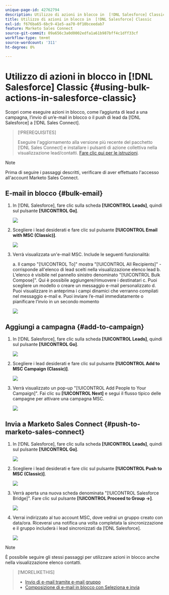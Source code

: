 ```yaml
---
unique-page-id: 42762794
description: Utilizzo di azioni in blocco in  [!DNL Salesforce] Classic - Documentazione di Marketo - Documentazione del prodotto
title: Utilizzo di azioni in blocco in  [!DNL Salesforce] Classic
exl-id: f676ba65-6bc9-41e5-aa70-0f10bceedab7
feature: Marketo Sales Connect
source-git-commit: 09a656c3a0d0002edfa1a61b987bff4c1dff33cf
workflow-type: tm+mt
source-wordcount: '311'
ht-degree: 0%

---
```


# Utilizzo di azioni in blocco in [!DNL Salesforce] Classic {#using-bulk-actions-in-salesforce-classic}

Scopri come eseguire azioni in blocco, come l’aggiunta di lead a una campagna, l’invio di un’e-mail in blocco o il push di lead da [!DNL Salesforce] a [!DNL Sales Connect].

>[!PREREQUISITES]
>
>Eseguire l&#39;aggiornamento alla versione più recente del pacchetto [!DNL Sales Connect] e installare i pulsanti di azione collettiva nella visualizzazione lead/contatti. [Fare clic qui per le istruzioni](https://s3.amazonaws.com/tout-user-store/salesforce/assets/Marketo+Sales+Engage+For+Salesforce_+Installation+and+Success+Guide.pdf).

>[!NOTE]
>
>Prima di seguire i passaggi descritti, verificare di aver effettuato l&#39;accesso all&#39;account Marketo Sales Connect.

## E-mail in blocco {#bulk-email}

1. In [!DNL Salesforce], fare clic sulla scheda **[!UICONTROL Leads]**, quindi sul pulsante **[!UICONTROL Go]**.

   ![](assets/one-5.png)

1. Scegliere i lead desiderati e fare clic sul pulsante **[!UICONTROL Email with MSC (Classic)]**.

   ![](assets/two-5.png)

1. Verrà visualizzata un&#39;e-mail MSC. Include le seguenti funzionalità:

   a. Il campo &quot;[!UICONTROL To]&quot; mostra &quot;[!UICONTROL All Recipients]&quot; - corrisponde all&#39;elenco di lead scelti nella visualizzazione elenco lead
b. L&#39;elenco è visibile nel pannello sinistro denominato &quot;[!UICONTROL Bulk Compose]&quot;. Qui è possibile aggiungere/rimuovere i destinatari
c. Puoi scegliere un modello o creare un messaggio e-mail personalizzato
d. Puoi visualizzare in anteprima i campi dinamici che verranno compilati nel messaggio e-mail
e. Puoi inviare l’e-mail immediatamente o pianificare l’invio in un secondo momento

   ![](assets/three-4.png)

## Aggiungi a campagna {#add-to-campaign}

1. In [!DNL Salesforce], fare clic sulla scheda **[!UICONTROL Leads]**, quindi sul pulsante **[!UICONTROL Go]**.

   ![](assets/four-3.png)

1. Scegliere i lead desiderati e fare clic sul pulsante **[!UICONTROL Add to MSC Campaign (Classic)]**.

   ![](assets/five-3.png)

1. Verrà visualizzato un pop-up &quot;[!UICONTROL Add People to Your Campaign]&quot;. Fai clic su **[!UICONTROL Next]** e segui il flusso tipico delle campagne per attivare una campagna MSC.

   ![](assets/six.png)

## Invia a Marketo Sales Connect {#push-to-marketo-sales-connect}

1. In [!DNL Salesforce], fare clic sulla scheda **[!UICONTROL Leads]**, quindi sul pulsante **[!UICONTROL Go]**.

   ![](assets/seven-1.png)

1. Scegliere i lead desiderati e fare clic sul pulsante **[!UICONTROL Push to MSC (Classic)]**.

   ![](assets/eight-1.png)

1. Verrà aperta una nuova scheda denominata &quot;[!UICONTROL Salesforce Bridge]&quot;. Fare clic sul pulsante **[!UICONTROL Proceed to Group →]**.

   ![](assets/nine-1.png)

1. Verrai indirizzato al tuo account MSC, dove vedrai un gruppo creato con data/ora. Riceverai una notifica una volta completata la sincronizzazione e il gruppo includerà i lead sincronizzati da [!DNL Salesforce].

   ![](assets/ten.png)

>[!NOTE]
>
>È possibile seguire gli stessi passaggi per utilizzare azioni in blocco anche nella visualizzazione elenco contatti.

>[!MORELIKETHIS]
>
>* [Invio di e-mail tramite e-mail gruppo](/help/marketo/product-docs/marketo-sales-connect/email/using-the-compose-window/sending-emails-via-group-email.md)
>* [Composizione di e-mail in blocco con Seleziona e invia](/help/marketo/product-docs/marketo-sales-connect/email/using-the-compose-window/composing-bulk-emails-with-select-and-send.md#sending-emails)
